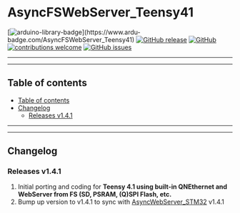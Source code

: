 # AsyncFSWebServer_Teensy41

[![arduino-library-badge](https://www.ardu-badge.com/badge/AsyncFSWebServer_Teensy41.svg?)](https://www.ardu-badge.com/AsyncFSWebServer_Teensy41)
[![GitHub release](https://img.shields.io/github/release/khoih-prog/AsyncFSWebServer_Teensy41.svg)](https://github.com/khoih-prog/AsyncFSWebServer_Teensy41/releases)
[![GitHub](https://img.shields.io/github/license/mashape/apistatus.svg)](https://github.com/khoih-prog/AsyncFSWebServer_Teensy41/blob/master/LICENSE)
[![contributions welcome](https://img.shields.io/badge/contributions-welcome-brightgreen.svg?style=flat)](#Contributing)
[![GitHub issues](https://img.shields.io/github/issues/khoih-prog/AsyncFSWebServer_Teensy41.svg)](http://github.com/khoih-prog/AsyncFSWebServer_Teensy41/issues)

---
---

## Table of contents

* [Table of contents](#table-of-contents)
* [Changelog](#changelog)
  * [Releases v1.4.1](#releases-v141)

---
---

## Changelog

### Releases v1.4.1

1. Initial porting and coding for **Teensy 4.1 using built-in QNEthernet and WebServer from FS (SD, PSRAM, (Q)SPI Flash, etc.**
2. Bump up version to v1.4.1 to sync with [AsyncWebServer_STM32](https://github.com/khoih-prog/AsyncWebServer_STM32) v1.4.1



